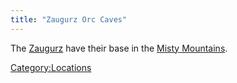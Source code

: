 ```yaml
---
title: "Zaugurz Orc Caves"
---
```


The [Zaugurz](Zaugurz "wikilink") have their base in the [Misty
Mountains](Misty_Mountains "wikilink").

[Category:Locations](Category:Locations "wikilink")